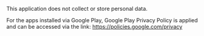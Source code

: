 This application does not collect or store personal data. 

For the apps installed via Google Play, Google Play Privacy Policy is applied and can be accessed via the link: https://policies.google.com/privacy
